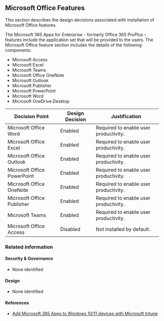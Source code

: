 Microsoft Office Features
---

This section describes the design decisions associated with installation of Microsoft Office features.

The Microsoft 365 Apps for Enterprise - formerly Office 365 ProPlus - features include the application set that will be provided to the users. The Microsoft Office feature section includes the details of the following components:

* Microsoft Access
* Microsoft Excel
* Microsoft Teams
* Microsoft Office OneNote
* Microsoft Outlook
* Microsoft Publisher
* Microsoft PowerPoint
* Microsoft Word
* Microsoft OneDrive Desktop


| Decision Point              | Design Decision | Justification                         |
|-----------------------------|-----------------|---------------------------------------|
| Microsoft Office Word       | Enabled         | Required to enable user productivity. |
| Microsoft Office Excel      | Enabled         | Required to enable user productivity. |
| Microsoft Office Outlook    | Enabled         | Required to enable user productivity. |
| Microsoft Office PowerPoint | Enabled         | Required to enable user productivity. |
| Microsoft Office OneNote    | Enabled         | Required to enable user productivity. |
| Microsoft Office Publisher  | Enabled         | Required to enable user productivity. |
| Microsoft Teams             | Enabled         | Required to enable user productivity. |
| Microsoft Office Access     | Disabled        | Not installed by default.             |


### Related information

#### Security & Governance

* None identified

#### Design

* None identified

#### References

* [Add Microsoft 365 Apps to Windows 10/11 devices with Microsoft Intune](https://learn.microsoft.com/mem/intune/apps/apps-add-office365)
